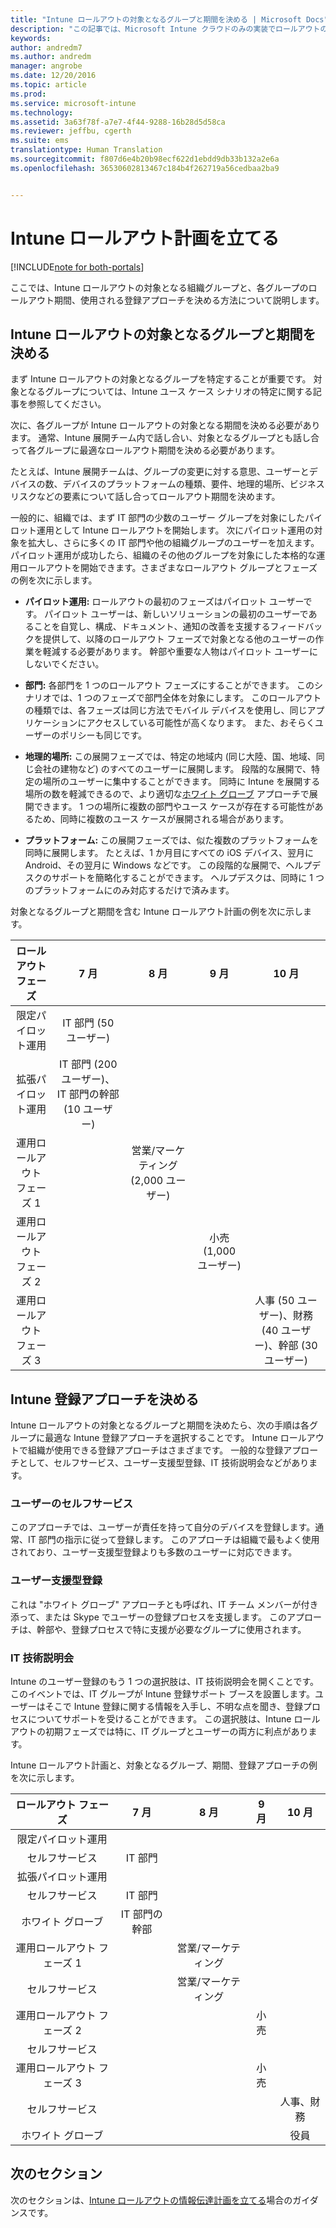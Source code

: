 ```yaml
---
title: "Intune ロールアウトの対象となるグループと期間を決める | Microsoft Docs"
description: "この記事では、Microsoft Intune クラウドのみの実装でロールアウトの対象となるグループと期間を決める方法について説明します。"
keywords: 
author: andredm7
ms.author: andredm
manager: angrobe
ms.date: 12/20/2016
ms.topic: article
ms.prod: 
ms.service: microsoft-intune
ms.technology: 
ms.assetid: 3a63f78f-a7e7-4f44-9288-16b28d5d58ca
ms.reviewer: jeffbu, cgerth
ms.suite: ems
translationtype: Human Translation
ms.sourcegitcommit: f807d6e4b20b98ecf622d1ebdd9db33b132a2e6a
ms.openlocfilehash: 36530602813467c184b4f262719a56cedbaa2ba9


---
```


# <a name="develop-an-intune-rollout-plan"></a>Intune ロールアウト計画を立てる

[!INCLUDE[note for both-portals](../includes/note-for-both-portals.md)]

ここでは、Intune ロールアウトの対象となる組織グループと、各グループのロールアウト期間、使用される登録アプローチを決める方法について説明します。

## <a name="determine-intune-rollout-targeted-groups-and-timeframes"></a>Intune ロールアウトの対象となるグループと期間を決める

まず Intune ロールアウトの対象となるグループを特定することが重要です。 対象となるグループについては、Intune ユース ケース シナリオの特定に関する記事を参照してください。

次に、各グループが Intune ロールアウトの対象となる期間を決める必要があります。 通常、Intune 展開チーム内で話し合い、対象となるグループとも話し合って各グループに最適なロールアウト期間を決める必要があります。

たとえば、Intune 展開チームは、グループの変更に対する意思、ユーザーとデバイスの数、デバイスのプラットフォームの種類、要件、地理的場所、ビジネス リスクなどの要素について話し合ってロールアウト期間を決めます。

一般的に、組織では、まず IT 部門の少数のユーザー グループを対象にしたパイロット運用として Intune ロールアウトを開始します。 次にパイロット運用の対象を拡大し、さらに多くの IT 部門や他の組織グループのユーザーを加えます。 パイロット運用が成功したら、組織のその他のグループを対象にした本格的な運用ロールアウトを開始できます。さまざまなロールアウト グループとフェーズの例を次に示します。

-   **パイロット運用:** ロールアウトの最初のフェーズはパイロット ユーザーです。 パイロット ユーザーは、新しいソリューションの最初のユーザーであることを自覚し、構成、ドキュメント、通知の改善を支援するフィードバックを提供して、以降のロールアウト フェーズで対象となる他のユーザーの作業を軽減する必要があります。 幹部や重要な人物はパイロット ユーザーにしないでください。

-   **部門:** 各部門を 1 つのロールアウト フェーズにすることができます。 このシナリオでは、1 つのフェーズで部門全体を対象にします。 このロールアウトの種類では、各フェーズは同じ方法でモバイル デバイスを使用し、同じアプリケーションにアクセスしている可能性が高くなります。 また、おそらくユーザーのポリシーも同じです。

-   **地理的場所:** この展開フェーズでは、特定の地域内 (同じ大陸、国、地域、同じ会社の建物など) のすべてのユーザーに展開します。 段階的な展開で、特定の場所のユーザーに集中することができます。 同時に Intune を展開する場所の数を軽減できるので、より適切な[ホワイト グローブ](#user-assisted-enrollment) アプローチで展開できます。 1 つの場所に複数の部門やユース ケースが存在する可能性があるため、同時に複数のユース ケースが展開される場合があります。

-   **プラットフォーム:** この展開フェーズでは、似た複数のプラットフォームを同時に展開します。 たとえば、1 か月目にすべての iOS デバイス、翌月に Android、その翌月に Windows などです。 この段階的な展開で、ヘルプデスクのサポートを簡略化することができます。 ヘルプデスクは、同時に 1 つのプラットフォームにのみ対応するだけで済みます。

対象となるグループと期間を含む Intune ロールアウト計画の例を次に示します。

| **ロールアウト フェーズ** | **7 月** | **8 月** | **9 月** | **10 月** |
|:---:|:---:|:---:|:---:|:---:|
| 限定パイロット運用 | IT 部門 (50 ユーザー) |  |  |  |                                                         
| 拡張パイロット運用 | IT 部門 (200 ユーザー)、IT 部門の幹部 (10 ユーザー) |  |  |  |                                                         
| 運用ロールアウト フェーズ 1 |  | 営業/マーケティング (2,000 ユーザー) |  |  |
| 運用ロールアウト フェーズ 2 |  |  | 小売 (1,000 ユーザー) |  |
| 運用ロールアウト フェーズ 3 |  |  |  | 人事 (50 ユーザー)、財務 (40 ユーザー)、幹部 (30 ユーザー) |

## <a name="determine-the-intune-enrollment-approach"></a>Intune 登録アプローチを決める

Intune ロールアウトの対象となるグループと期間を決めたら、次の手順は各グループに最適な Intune 登録アプローチを選択することです。 Intune ロールアウトで組織が使用できる登録アプローチはさまざまです。 一般的な登録アプローチとして、セルフサービス、ユーザー支援型登録、IT 技術説明会などがあります。

### <a name="user-self-service"></a>ユーザーのセルフサービス

このアプローチでは、ユーザーが責任を持って自分のデバイスを登録します。通常、IT 部門の指示に従って登録します。 このアプローチは組織で最もよく使用されており、ユーザー支援型登録よりも多数のユーザーに対応できます。

### <a name="user-assisted-enrollment"></a>ユーザー支援型登録

これは "ホワイト グローブ" アプローチとも呼ばれ、IT チーム メンバーが付き添って、または Skype でユーザーの登録プロセスを支援します。 このアプローチは、幹部や、登録プロセスで特に支援が必要なグループに使用されます。

### <a name="it-tech-fair"></a>IT 技術説明会

Intune のユーザー登録のもう 1 つの選択肢は、IT 技術説明会を開くことです。 このイベントでは、IT グループが Intune 登録サポート ブースを設置します。ユーザーはそこで Intune 登録に関する情報を入手し、不明な点を聞き、登録プロセスについてサポートを受けることができます。 この選択肢は、Intune ロールアウトの初期フェーズでは特に、IT グループとユーザーの両方に利点があります。

Intune ロールアウト計画と、対象となるグループ、期間、登録アプローチの例を次に示します。

| **ロールアウト フェーズ** | **7 月** | **8 月** | **9 月** | **10 月** |
|:---:|:---:|:---:|:---:|:---:|
| 限定パイロット運用 |  |  |  |  |                                                         
| セルフサービス | IT 部門 |  |  |  |
| 拡張パイロット運用 |  |  |  |  |                                                         
| セルフサービス | IT 部門 |  |  |  |
| ホワイト グローブ | IT 部門の幹部 |  |  |  |
| 運用ロールアウト フェーズ 1 |  | 営業/マーケティング |  |  |
| セルフサービス |  | 営業/マーケティング |  |  |
| 運用ロールアウト フェーズ 2 |  |  | 小売 |  |
| セルフサービス |  |  |  |  |
| 運用ロールアウト フェーズ 3 |  |  | 小売 |  |
| セルフサービス |  |  |  | 人事、財務 |
| ホワイト グローブ |  |  |  | 役員 |

## <a name="next-section"></a>次のセクション

次のセクションは、[Intune ロールアウトの情報伝達計画を立てる](section-5-develop-a-rollout-communication-plan.md)場合のガイダンスです。



<!--HONumber=Dec16_HO5-->


